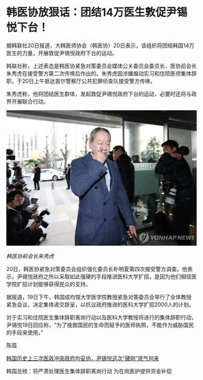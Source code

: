 # 韩医协放狠话：团结14万医生敦促尹锡悦下台！

据韩联社20日报道，大韩医师协会（韩医协）20日表示，该组织将团结韩国14万医生的力量，开展敦促尹锡悦政府下台的运动。

韩联社称，上述表态是韩医协紧急对策委员会媒体公关委员会委员长、医协前会长朱秀虎在接受警方第二次传唤后作出的。朱秀虎因涉嫌煽动实习和住院医师集体辞职，于20日上午抵达首尔警察厅公共犯罪侦查队接受警方传唤。

朱秀虎称，他将团结医生群体，发起敦促尹锡悦政府下台的运动，必要时还将与政界开展联合行动。

![668c0637175d3922ca4df102e93f1aaa.jpg](https://raw.githubusercontent.com/qqhsx/qqnews_image/main/2024/03/20/韩医协放狠话：团结14万医生敦促尹锡悦下台！/668c0637175d3922ca4df102e93f1aaa.jpg)

_韩医协前会长朱秀虎_

20日，韩医协紧急对策委员会组织强化委员长朴明夏第四次接受警方调查。他表示，尹锡悦政府之所以采取如此强硬的手段推进医科大学扩招，是因为他们相信医学院扩招计划能够获得民众的支持。

据报道，19日下午，韩国成均馆大学医学院教授紧急对策委员会举行了全体教授紧急会议，决定集体递交辞呈，以抗议政府推进的医科大学扩招2000人的计划。

对于实习和住院医生集体辞职离岗行动以及医科大学教授将进行的集体辞职行动，尹锡悦19日回应称，“为了挽救国民的生命而赋予的医师执照，不能作为威胁国民的手段来使用。”

陈葭

[ 韩国历史上三次医政冲突政府均妥协，尹锡悦这次“硬刚”底气何来
](https://news.qq.com/rain/a/20240309A00T0400)

韩国总统：将严肃处理医生集体辞职离岗行动 为在岗医护提供资金补偿

